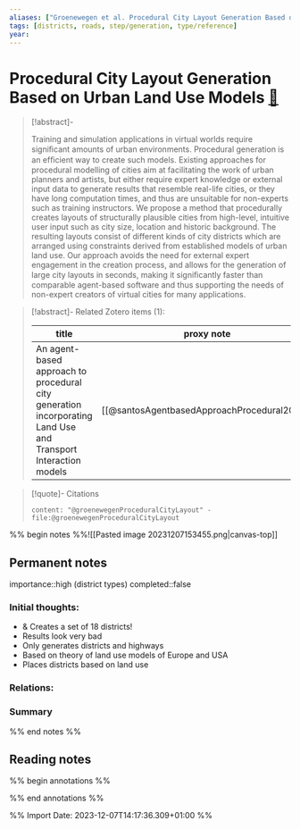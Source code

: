 ```yaml
---
aliases: ["Groenewegen et al. Procedural City Layout Generation Based on Urban Land Use Models"]
tags: [districts, roads, step/generation, type/reference]
year: 
---
```

# Procedural City Layout Generation Based on Urban Land Use Models [📖](zotero://select/library/items/NA7PQUH7)

> [!abstract]-
> 
> Training and simulation applications in virtual worlds require signiﬁcant amounts of urban environments. Procedural generation is an efﬁcient way to create such models. Existing approaches for procedural modelling of cities aim at facilitating the work of urban planners and artists, but either require expert knowledge or external input data to generate results that resemble real-life cities, or they have long computation times, and thus are unsuitable for non-experts such as training instructors. We propose a method that procedurally creates layouts of structurally plausible cities from high-level, intuitive user input such as city size, location and historic background. The resulting layouts consist of different kinds of city districts which are arranged using constraints derived from established models of urban land use. Our approach avoids the need for external expert engagement in the creation process, and allows for the generation of large city layouts in seconds, making it signiﬁcantly faster than comparable agent-based software and thus supporting the needs of non-expert creators of virtual cities for many applications.
> 

> [!abstract]- Related Zotero items (1):  
>
> | title | proxy note | desktopURI |
> | --- | --- | --- |
> | An agent-based approach to procedural city generation incorporating Land Use and Transport Interaction models | [[@santosAgentbasedApproachProcedural2022]] | [Zotero Link](zotero://select/library/items/VX96L5IM) |  |

> [!quote]- Citations
> 
> ```query
> content: "@groenewegenProceduralCityLayout" -file:@groenewegenProceduralCityLayout
> ```

%% begin notes %%![[Pasted image 20231207153455.png|canvas-top]]
## Permanent notes
importance::high
(district types)
completed::false
### Initial thoughts:
- & Creates a set of 18 districts!
- Results look very bad
- Only generates districts and highways
- Based on theory of land use models of Europe and USA
- Places districts based on land use

### Relations:


### Summary


%% end notes %%
## Reading notes
%% begin annotations %%

%% end annotations %%



%% Import Date: 2023-12-07T14:17:36.309+01:00 %%
